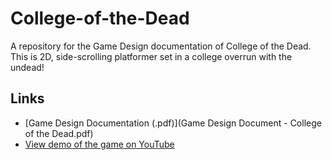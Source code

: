 # College-of-the-Dead
A repository for the Game Design documentation of College of the Dead. This is 2D, side-scrolling platformer set in a college overrun with the undead!

## Links
- [Game Design Documentation (.pdf)](Game Design Document - College of the Dead.pdf)
- [View demo of the game on YouTube](https://www.youtube.com/watch?v=W5G0OL51-0c)
